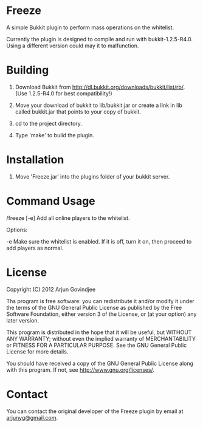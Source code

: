 Freeze
======

A simple Bukkit plugin to perform mass operations on the whitelist.

Currently the plugin is designed to compile and run with bukkit-1.2.5-R4.0.
Using a different version could may it to malfunction.

Building
========

1. Download Bukkit from http://dl.bukkit.org/downloads/bukkit/list/rb/.
   (Use 1.2.5-R4.0 for best compatibility!)

2. Move your download of bukkit to lib/bukkit.jar or create a link in lib called bukkit.jar that points to your copy of bukkit.

2. cd to the project directory.

3. Type 'make' to build the plugin.


Installation
============

1. Move 'Freeze.jar' into the plugins folder of your bukkit server.


Command Usage
=============

/freeze [-e]
Add all online players to the whitelist.

Options:

-e	Make sure the whitelist is enabled. If it is off, turn it on, then proceed to add players as normal.

License
=======

Copyright (C) 2012 Arjun Govindjee

Ths program is free software: you can redistribute it and/or modify
it under the terms of the GNU General Public License as published by
the Free Software Foundation, either version 3 of the License, or
(at your option) any later version.

This program is distributed in the hope that it will be useful,
but WITHOUT ANY WARRANTY; without even the implied warranty of
MERCHANTABILITY or FITNESS FOR A PARTICULAR PURPOSE.  See the
GNU General Public License for more details.

You should have received a copy of the GNU General Public License
along with this program.  If not, see <http://www.gnu.org/licenses/>.

Contact
=======

You can contact the original developer of the Freeze plugin by email at arjunyg@gmail.com.
